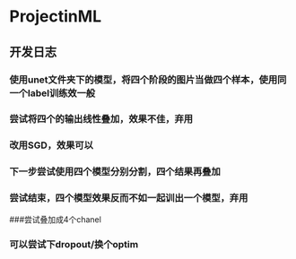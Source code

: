 # ProjectinML

## 开发日志
### 使用unet文件夹下的模型，将四个阶段的图片当做四个样本，使用同一个label训练效一般

### 尝试将四个的输出线性叠加，效果不佳，弃用

### 改用SGD，效果可以

### 下一步尝试使用四个模型分别分割，四个结果再叠加

### 尝试结束，四个模型效果反而不如一起训出一个模型，弃用

###尝试叠加成4个chanel

### 可以尝试下dropout/换个optim
